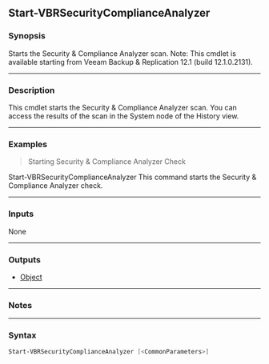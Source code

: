 Start-VBRSecurityComplianceAnalyzer
-----------------------------------

### Synopsis
Starts the Security & Compliance Analyzer scan.
Note: This cmdlet is available starting from Veeam Backup & Replication 12.1 (build 12.1.0.2131).

---

### Description

This cmdlet starts the Security & Compliance Analyzer scan. You can access the results of the scan in the System node of the History view.

---

### Examples
> Starting Security & Compliance Analyzer Check

Start-VBRSecurityComplianceAnalyzer
This command starts the Security & Compliance Analyzer check.

---

### Inputs
None

---

### Outputs
* [Object](https://learn.microsoft.com/en-us/dotnet/api/System.Object)

---

### Notes

---

### Syntax
```PowerShell
Start-VBRSecurityComplianceAnalyzer [<CommonParameters>]
```
